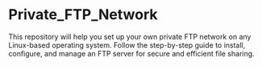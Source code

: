 # Private_FTP_Network
This repository will help you set up your own private FTP network on any Linux-based operating system. Follow the step-by-step guide to install, configure, and manage an FTP server for secure and efficient file sharing.
